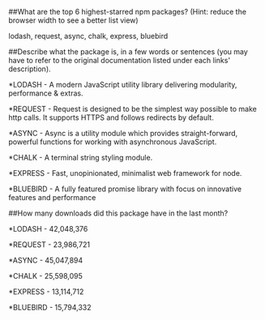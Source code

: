##What are the top 6 highest-starred npm packages? (Hint: reduce the browser width to see a better list view)

lodash, request, async, chalk, express, bluebird

##Describe what the package is, in a few words or sentences (you may have to refer to the original documentation listed under each links' description).

*LODASH - A modern JavaScript utility library delivering modularity, performance & extras.

*REQUEST - Request is designed to be the simplest way possible to make http calls. It supports HTTPS and follows redirects by default.

*ASYNC - Async is a utility module which provides straight-forward, powerful functions for working with asynchronous JavaScript.

*CHALK - A terminal string styling module.

*EXPRESS - Fast, unopinionated, minimalist web framework for node.

*BLUEBIRD - A fully featured promise library with focus on innovative features and performance

##How many downloads did this package have in the last month?

*LODASH - 42,048,376

*REQUEST - 23,986,721

*ASYNC - 45,047,894

*CHALK - 25,598,095

*EXPRESS - 13,114,712

*BLUEBIRD - 15,794,332
